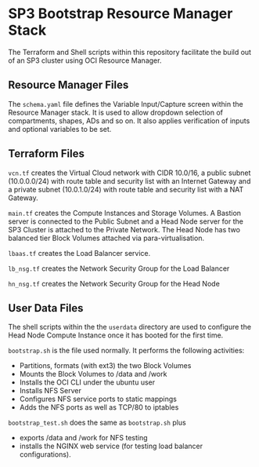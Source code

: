 # SP3 Bootstrap Resource Manager Stack
The Terraform and Shell scripts within this repository facilitate the build out of an SP3 cluster using OCI Resource Manager.

## Resource Manager Files
The `schema.yaml` file defines the Variable Input/Capture screen within the Resource Manager stack.  It is used to allow dropdown selection of compartments, shapes, ADs and so on.  It also applies verification of inputs and optional variables to be set. 
## Terraform Files

`vcn.tf` creates the Virtual Cloud network with CIDR 10.0/16, a public subnet (10.0.0.0/24) with route table and security list with an Internet Gateway and a private subnet (10.0.1.0/24) with route table and security list with a NAT Gateway.

`main.tf` creates the Compute Instances and Storage Volumes.  A Bastion server is connected to the Public Subnet and a Head Node server for the SP3 Cluster is attached to the Private Network.  The Head Node has two balanced tier Block Volumes attached via para-virtualisation.

`lbaas.tf` creates the Load Balancer service.

`lb_nsg.tf` creates the Network Security Group for the Load Balancer

`hn_nsg.tf` creates the Network Security Group for the Head Node

## User Data Files
The shell scripts within the the `userdata` directory are used to configure the Head Node Compute Instance once it has booted for the first time.

`bootstrap.sh` is the file used normally.  It performs the following activities:
- Partitions, formats (with ext3) the two Block Volumes
- Mounts the Block Volumes to /data and /work
- Installs the OCI CLI under the ubuntu user
- Installs NFS Server
- Configures NFS service ports to static mappings
- Adds the NFS ports as well as TCP/80 to iptables

`bootstrap_test.sh` does the same as `bootstrap.sh` plus 
- exports /data and /work for NFS testing
- installs the NGINX web service (for testing load balancer configurations).